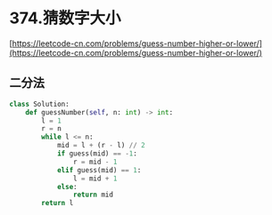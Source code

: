 # 374.猜数字大小
[https://leetcode-cn.com/problems/guess-number-higher-or-lower/](https://leetcode-cn.com/problems/guess-number-higher-or-lower/)

## 二分法
```python
class Solution:
    def guessNumber(self, n: int) -> int:
        l = 1
        r = n
        while l <= n:
            mid = l + (r - l) // 2
            if guess(mid) == -1:
                r = mid - 1
            elif guess(mid) == 1:
                l = mid + 1
            else:
                return mid
        return l
        
```